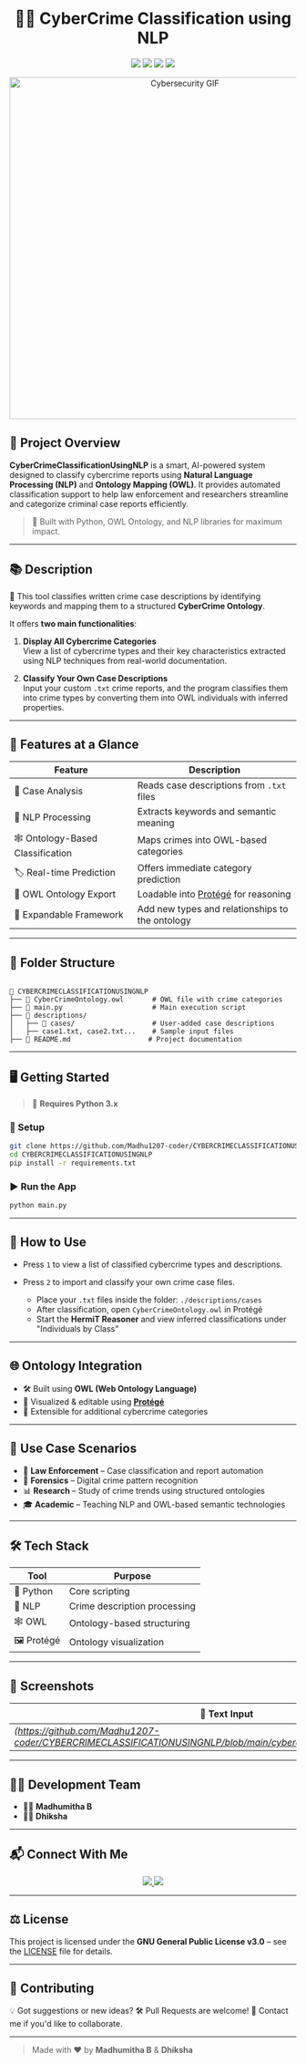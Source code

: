 
<h1 align="center">🕵️‍♀️ CyberCrime Classification using NLP</h1>

<p align="center">
  <img src="https://img.shields.io/badge/Language-Python-blue?style=for-the-badge&logo=python" />
  <img src="https://img.shields.io/badge/Tool-NLP-green?style=for-the-badge&logo=spacy" />
  <img src="https://img.shields.io/badge/Ontology-OWL-lightgrey?style=for-the-badge&logo=semantic-release" />
  <img src="https://img.shields.io/github/license/Madhu1207-coder/CYBERCRIMECLASSIFICATIONUSINGNLP?style=for-the-badge" />
</p>

<p align="center">
  <img src="https://mir-s3-cdn-cf.behance.net/project_modules/fs/bbefa799786133.5efa9bf3d1b49.gif" width="600" alt="Cybersecurity GIF"/>
</p>


## 🚀 Project Overview

**CyberCrimeClassificationUsingNLP** is a smart, AI-powered system designed to classify cybercrime reports using **Natural Language Processing (NLP)** and **Ontology Mapping (OWL)**. It provides automated classification support to help law enforcement and researchers streamline and categorize criminal case reports efficiently.

> 🎯 Built with Python, OWL Ontology, and NLP libraries for maximum impact.

---

## 📚 Description

🔐 This tool classifies written crime case descriptions by identifying keywords and mapping them to a structured **CyberCrime Ontology**.

It offers **two main functionalities**:

1. **Display All Cybercrime Categories**  
   View a list of cybercrime types and their key characteristics extracted using NLP techniques from real-world documentation.

2. **Classify Your Own Case Descriptions**  
   Input your custom `.txt` crime reports, and the program classifies them into crime types by converting them into OWL individuals with inferred properties.

---

## 🧠 Features at a Glance

| Feature                         | Description |
|----------------------------------|-------------|
| 🧾 Case Analysis                 | Reads case descriptions from `.txt` files |
| 🧠 NLP Processing               | Extracts keywords and semantic meaning |
| 🕸️ Ontology-Based Classification | Maps crimes into OWL-based categories |
| 🏷️ Real-time Prediction         | Offers immediate category prediction |
| 🔄 OWL Ontology Export          | Loadable into [Protégé](https://protege.stanford.edu/) for reasoning |
| 🧩 Expandable Framework          | Add new types and relationships to the ontology |

---

## 📁 Folder Structure

```

📂 CYBERCRIMECLASSIFICATIONUSINGNLP
├── 📜 CyberCrimeOntology.owl       # OWL file with crime categories
├── 🧠 main.py                      # Main execution script
├── 📁 descriptions/
│   ├── 📁 cases/                   # User-added case descriptions
│   ├── case1.txt, case2.txt...    # Sample input files
├── 📄 README.md                   # Project documentation

````

---

## 🖥️ Getting Started

> 🐍 **Requires Python 3.x**

### 🔧 Setup

```bash
git clone https://github.com/Madhu1207-coder/CYBERCRIMECLASSIFICATIONUSINGNLP.git
cd CYBERCRIMECLASSIFICATIONUSINGNLP
pip install -r requirements.txt
````

### ▶️ Run the App

```bash
python main.py
```

---

## 🧪 How to Use

* Press `1` to view a list of classified cybercrime types and descriptions.
* Press `2` to import and classify your own crime case files.

  * Place your `.txt` files inside the folder: `./descriptions/cases`
  * After classification, open `CyberCrimeOntology.owl` in Protégé
  * Start the **HermiT Reasoner** and view inferred classifications under "Individuals by Class"

---

## 🌐 Ontology Integration

* 🛠 Built using **OWL (Web Ontology Language)**
* 🧩 Visualized & editable using **[Protégé](https://protege.stanford.edu/)**
* 🔄 Extensible for additional cybercrime categories

---

## 💼 Use Case Scenarios

* 📄 **Law Enforcement** – Case classification and report automation
* 🔬 **Forensics** – Digital crime pattern recognition
* 📊 **Research** – Study of crime trends using structured ontologies
* 🎓 **Academic** – Teaching NLP and OWL-based semantic technologies

---

## 🛠 Tech Stack

| Tool        | Purpose                      |
| ----------- | ---------------------------- |
| 🐍 Python   | Core scripting               |
| 🧠 NLP      | Crime description processing |
| 🕸️ OWL     | Ontology-based structuring   |
| 🖼️ Protégé | Ontology visualization       |

---

## 📸 Screenshots 

| 📝 Text Input         | 📊 Ontology Inference View |
| --------------------- | -------------------------- |
| *(https://github.com/Madhu1207-coder/CYBERCRIMECLASSIFICATIONUSINGNLP/blob/main/cybercrime%20text%20input%20.jpg)* | *(https://github.com/Madhu1207-coder/CYBERCRIMECLASSIFICATIONUSINGNLP/blob/main/cyber%20crime%20output.jpg)*      |

---

## 👨‍💻 Development Team

* 👩‍💻 **Madhumitha B**
* 👩‍💻 **Dhiksha**

---

## 📬 Connect With Me

<p align="center">
  <a href="https://github.com/Madhu1207-coder">
    <img src="https://img.shields.io/badge/GitHub-Madhu1207--coder-black?style=for-the-badge&logo=github" />
  </a>
  <a href="https://www.linkedin.com/in/madhumitha-b-a545a525b">
    <img src="https://img.shields.io/badge/LinkedIn-Madhumitha-blue?style=for-the-badge&logo=linkedin" />
  </a>
</p>

---

## ⚖️ License

This project is licensed under the **GNU General Public License v3.0** – see the [LICENSE](./LICENSE) file for details.

---

## 🌟 Contributing

💡 Got suggestions or new ideas?
🛠️ Pull Requests are welcome!
📧 Contact me if you'd like to collaborate.

---

> Made with ❤️ by **Madhumitha B** & **Dhiksha**

